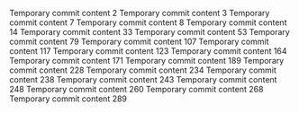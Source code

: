 Temporary commit content 2
Temporary commit content 3
Temporary commit content 7
Temporary commit content 8
Temporary commit content 14
Temporary commit content 33
Temporary commit content 53
Temporary commit content 79
Temporary commit content 107
Temporary commit content 117
Temporary commit content 123
Temporary commit content 164
Temporary commit content 171
Temporary commit content 189
Temporary commit content 228
Temporary commit content 234
Temporary commit content 238
Temporary commit content 243
Temporary commit content 248
Temporary commit content 260
Temporary commit content 268
Temporary commit content 289
